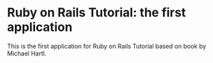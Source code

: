 # Ruby on Rails Tutorial: the first application

This is the first application for Ruby on Rails Tutorial based on book by Michael Hartl.
